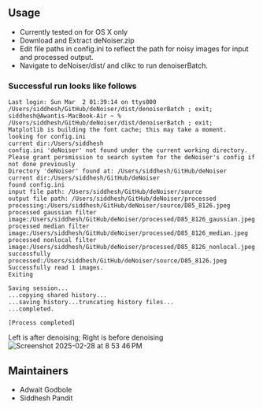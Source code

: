 
## Usage

- Currently tested on for OS X only
- Download and Extract deNoiser.zip
- Edit file paths in config.ini to reflect the path for noisy images for input and processed output.
- Navigate to deNoiser/dist/ and clikc to run denoiserBatch.


### Successful run looks like follows

```
Last login: Sun Mar  2 01:39:14 on ttys000
/Users/siddhesh/GitHub/deNoiser/dist/denoiserBatch ; exit;
siddhesh@Awantis-MacBook-Air ~ % /Users/siddhesh/GitHub/deNoiser/dist/denoiserBatch ; exit;
Matplotlib is building the font cache; this may take a moment.
looking for config.ini
current dir:/Users/siddhesh
config.ini 'deNoiser' not found under the current working directory.
Please grant persmission to search system for the deNoiser's config if not done previously
Directory 'deNoiser' found at: /Users/siddhesh/GitHub/deNoiser
current dir:/Users/siddhesh/GitHub/deNoiser
found config.ini
input file path: /Users/siddhesh/GitHub/deNoiser/source
output file path: /Users/siddhesh/GitHub/deNoiser/processed
processing:/Users/siddhesh/GitHub/deNoiser/source/D85_8126.jpeg
processed gaussian filter image:/Users/siddhesh/GitHub/deNoiser/processed/D85_8126_gaussian.jpeg
processed median filter image:/Users/siddhesh/GitHub/deNoiser/processed/D85_8126_median.jpeg
processed nonlocal filter image:/Users/siddhesh/GitHub/deNoiser/processed/D85_8126_nonlocal.jpeg
successfully processed:/Users/siddhesh/GitHub/deNoiser/source/D85_8126.jpeg
Successfully read 1 images.
Exiting

Saving session...
...copying shared history...
...saving history...truncating history files...
...completed.

[Process completed]
```
Left is after denoising; Right is before denoising
![Screenshot 2025-02-28 at 8 53 46 PM](https://github.com/user-attachments/assets/8775aef0-abff-4c8a-a0b3-eee30cd0b2c4)

## Maintainers
- Adwait Godbole
- Siddhesh Pandit
